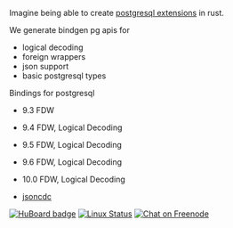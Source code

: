 Imagine being able to create [postgresql extensions](https://www.postgresql.org/docs/9.4/static/extend-extensions.html) in rust. 

We generate bindgen pg apis for
- logical decoding 
- foreign wrappers
- json support
- basic postgresql types

Bindings for postgresql 
- 9.3 FDW
- 9.4 FDW, Logical Decoding
- 9.5 FDW, Logical Decoding
- 9.6 FDW, Logical Decoding
- 10.0 FDW, Logical Decoding

- [jsoncdc](https://github.com/posix4e/jsoncdc)

[![HuBoard badge](http://img.shields.io/badge/Hu-Board-7965cc.svg)](https://huboard.com/posix4e/jsoncdc)
[![Linux Status](https://travis-ci.org/posix4e/jsoncdc.svg?branch=master)](https://travis-ci.org/posix4e/rpgffi)
[![Chat on Freenode](https://img.shields.io/badge/freenode-%23jsoncdc-brightgreen.svg)](irc://chat.freenode.net/jsoncdc)


